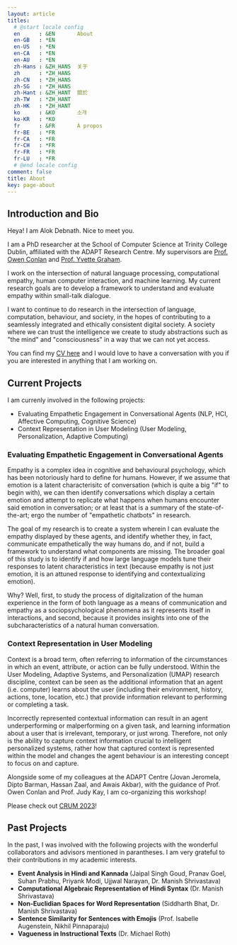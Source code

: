 ```yaml
---
layout: article
titles:
  # @start locale config
  en      : &EN       About
  en-GB   : *EN
  en-US   : *EN
  en-CA   : *EN
  en-AU   : *EN
  zh-Hans : &ZH_HANS  关于
  zh      : *ZH_HANS
  zh-CN   : *ZH_HANS
  zh-SG   : *ZH_HANS
  zh-Hant : &ZH_HANT  關於
  zh-TW   : *ZH_HANT
  zh-HK   : *ZH_HANT
  ko      : &KO       소개
  ko-KR   : *KO
  fr      : &FR       À propos
  fr-BE   : *FR
  fr-CA   : *FR
  fr-CH   : *FR
  fr-FR   : *FR
  fr-LU   : *FR
  # @end locale config
comment: false
title: About
key: page-about
---
```


## Introduction and Bio

Heya! I am Alok Debnath. Nice to meet you.

I am a PhD researcher at the School of Computer Science at Trinity College
Dublin, affiliated with the ADAPT Research Centre. My supervisors are 
[Prof. Owen Conlan](https://www.scss.tcd.ie/Owen.Conlan/) and 
[Prof. Yvette Graham](https://www.scss.tcd.ie/~ygraham/).

I work on the intersection of natural language processing, computational
empathy, human computer interaction, and machine learning. My current research
goals are to develop a framework to understand and evaluate empathy within
small-talk dialogue.

I want to continue to do research in the intersection of language, computation,
behaviour, and society, in the hopes of contributing to a seamlessly integrated
and ethically consistent digital society. A society where we can trust the
intelligence we create to study abstractions such as "the mind" and
"consciousness" in a way that we can not yet access.

You can find my [CV here](assets/pdfs/Debnath_CV.pdf) and I would love to have
a conversation with you if you are interested in anything that I am working on.

## Current Projects

I am currenly involved in the following projects:

- Evaluating Empathetic Engagement in Conversational Agents (NLP, HCI, Affective Computing, Cognitive Science)
- Context Representation in User Modeling (User Modeling, Personalization, Adaptive Computing)

### Evaluating Empathetic Engagement in Conversational Agents

Empathy is a complex idea in cognitive and behavioural psychology, which has
been notoriously hard to define for humans. However, if we assume that emotion
is a latent characterisitc of conversation (which is quite a big "if" to begin
with), we can then identify conversations which display a certain emotion and
attempt to replicate what happens when humans encounter said emotion in
conversation; or at least that is a summary of the state-of-the-art; ergo the
number of "empathetic chatbots" in research.

The goal of my research is to create a system wherein I can evaluate the
empathy displayed by these agents, and identify whether they, in fact,
communicate empathetically the way humans do, and if not, build a framework to
understand what components are missing. The broader goal of this study is to
identify if and how large language models tune their responses to latent
characteristics in text (because empathy is not just emotion, it is an attuned
response to identifying and contextualizing emotion).

Why? Well, first, to study the process of digitalization of the human experience
in the form of both language as a means of communication and empathy as a
sociopsychological phenomena as it represents itself in interactions, and
second, because it provides insights into one of the subcharacteristics of
a natural human conversation.

### Context Representation in User Modeling

Context is a broad term, often referring to information of the circumstances in
which an event, attribute, or action can be fully understood. Within the User
Modeling, Adaptive Systems, and Personalization (UMAP) research discipline,
context can be seen as the additional information that an agent (i.e. computer)
learns about the user (including their environment, history, actions, tone,
location, etc.) that provide information relevant to performing or completing a
task.

Incorrectly represented contextual information can result in an agent
underperforming or malperforming on a given task, and learning information about
a user that is irrelevant, temporary, or just wrong. Therefore, not only is the
ability to capture context information crucial to intelligent personalized
systems, rather how that captured context is represented within the model and
changes the agent behaviour is an interesting concept to focus on and capture.

Alongside some of my colleagues at the ADAPT Centre (Jovan Jeromela, Dipto
Barman, Hassan Zaal, and Awais Akbar), with the guidance of Prof. Owen Conlan
and Prof. Judy Kay, I am co-organizing this workshop!

Please check out [CRUM 2023](https://crum-workshop.github.io)! 

## Past Projects

In the past, I was involved with the following projects with the wonderful
collaborators and advisors mentioned in parantheses. I am very grateful to their
contributions in my academic interests.

- **Event Analysis in Hindi and Kannada** (Jaipal Singh Goud, Pranav Goel, Suhan
Prabhu, Priyank Modi, Ujjwal Narayan, Dr. Manish Shrivastava)
- **Computational Algebraic Representation of Hindi Syntax**  (Dr. Manish
Shrivastava)
- **Non-Euclidian Spaces for Word Representation** (Siddharth Bhat, Dr. Manish
Shrivastava)
- **Sentence Similarity for Sentences with Emojis** (Prof. Isabelle Augenstein,
Nikhil Pinnaparaju)
- **Vagueness in Instructional Texts** (Dr. Michael Roth)